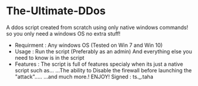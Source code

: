 # The-Ultimate-DDos
A ddos script created from scratch using only native windows commands! so you only need a windows OS no extra stuff!
- Requirment :
Any windows OS 
(Tested on Win 7 and Win 10)
- Usage : 
Run the script (Preferably as an admin)
And everything else you need to know is in the script
- Features : 
The script is full of features specialy when its just a native script such as...
...The ability to Disable the firewall before launching the "attack".....
...and much more.!
ENJOY!
                                                  Signed : ts._.taha

